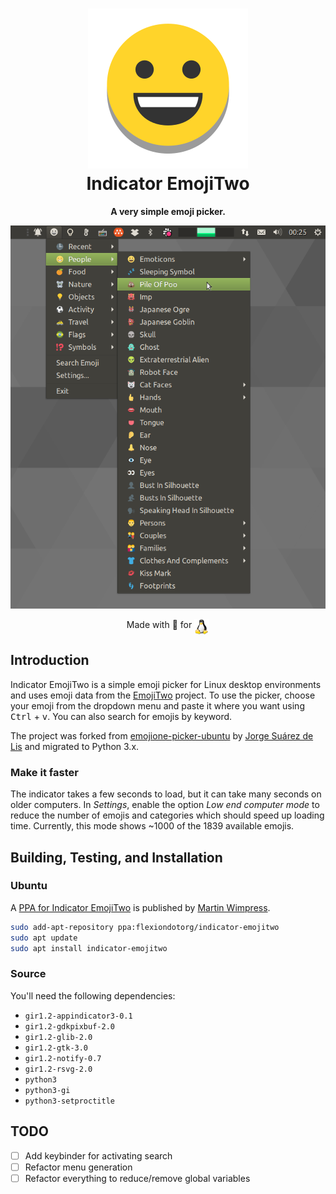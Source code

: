 <h1 align="center">
  <img src=".github/logo.png" alt="Indicator EmojiTwo" />
  <br />
  Indicator EmojiTwo
</h1>

<p align="center"><b>A very simple emoji picker.</b></p>
<div align="center"><img src=".github/screenshot.png" alt="Indicator EmojiTwo Screenshot" /></div>
<p align="center">Made with 💝 for <img src="https://raw.githubusercontent.com/anythingcodes/slack-emoji-for-techies/gh-pages/emoji/tux.png" align="top" width="24" /></p>

## Introduction

Indicator EmojiTwo is a simple emoji picker for Linux desktop environments
and uses emoji data from the [EmojiTwo](https://emojitwo.github.io/) project.
To use the picker, choose your emoji from the dropdown menu and paste it where
you want using <kbd>Ctrl</kbd> + <kbd>v</kbd>. You can also search for emojis
by keyword.

The project was forked from [emojione-picker-ubuntu](https://github.com/gentakojima/emojione-picker-ubuntu)
by [Jorge Suárez de Lis](https://github.com/gentakojima) and migrated to
Python 3.x.

### Make it faster

The indicator takes a few seconds to load, but it can take many seconds on
older computers. In *Settings*, enable the option *Low end computer mode*
to reduce the number of emojis and categories which should speed up loading
time. Currently, this mode shows ~1000 of the 1839 available emojis.

## Building, Testing, and Installation

### Ubuntu

A [PPA for Indicator EmojiTwo](https://launchpad.net/~flexiondotorg/+archive/ubuntu/indicator-emojitwo) is published by [Martin Wimpress](https://github.com/flexiondotorg).

```bash
sudo add-apt-repository ppa:flexiondotorg/indicator-emojitwo
sudo apt update
sudo apt install indicator-emojitwo
```

### Source

You'll need the following dependencies:

  * `gir1.2-appindicator3-0.1`
  * `gir1.2-gdkpixbuf-2.0`
  * `gir1.2-glib-2.0`
  * `gir1.2-gtk-3.0`
  * `gir1.2-notify-0.7`
  * `gir1.2-rsvg-2.0`
  * `python3`
  * `python3-gi`
  * `python3-setproctitle`

## TODO

  - [ ] Add keybinder for activating search
  - [ ] Refactor menu generation
  - [ ] Refactor everything to reduce/remove global variables